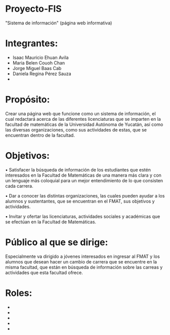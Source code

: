# Proyecto-FIS
"Sistema de información" (página web informativa) 


# Integrantes:
  - Isaac Mauricio Ehuan Avila
  - Maria Belen Couoh Chan
  - Jorge Miguel Baas Cab
  - Daniela Regina Pérez Sauza
  -
  
# Propósito:
Crear una página web que funcione como un sistema de información, el cual redactará acerca de las diferentes licenciaturas que se imparten en la facultad de matemáticas de la Universidad Autónoma de Yucatán, así como las diversas organizaciones, como sus actividades de estas, que se encuentran dentro de la facultad.

# Objetivos:
  • Satisfacer la búsqueda de información de los estudiantes que estén interesados en la Facultad de Matemáticas de una manera más clara y con un lenguaje más coloquial para un mejor entendimiento de lo que consisten cada carrera.
  
  • Dar a conocer las distintas organizaciones, las cuales pueden ayudar a los alumnos y sustentantes, que se encuentran en el FMAT, sus objetivos y actividades.
  
  • Invitar y ofertar las licenciaturas, actividades sociales y académicas que se efectúan en la Facultad de Matemáticas.

# Público al que se dirige:
Especialmente va dirigido a jóvenes interesados en ingresar al FMAT y los alumnos que desean hacer un cambio de carrera que se encuentre en la misma facultad, que están en búsqueda de información sobre las carreas y actividades que esta facultad ofrece.

# Roles:
  - 
  -
  -
  -
  -
